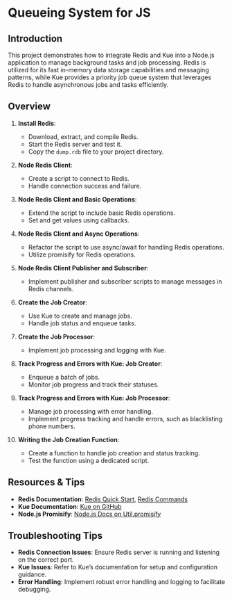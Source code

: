 # Queueing System for JS

## Introduction

This project demonstrates how to integrate Redis and Kue into a Node.js application to manage background tasks and job processing. Redis is utilized for its fast in-memory data storage capabilities and messaging patterns, while Kue provides a priority job queue system that leverages Redis to handle asynchronous jobs and tasks efficiently.

## Overview

1. **Install Redis**: 
   - Download, extract, and compile Redis.
   - Start the Redis server and test it.
   - Copy the `dump.rdb` file to your project directory.

2. **Node Redis Client**: 
   - Create a script to connect to Redis.
   - Handle connection success and failure.

3. **Node Redis Client and Basic Operations**: 
   - Extend the script to include basic Redis operations.
   - Set and get values using callbacks.

4. **Node Redis Client and Async Operations**: 
   - Refactor the script to use async/await for handling Redis operations.
   - Utilize promisify for Redis operations.

5. **Node Redis Client Publisher and Subscriber**: 
   - Implement publisher and subscriber scripts to manage messages in Redis channels.

6. **Create the Job Creator**: 
   - Use Kue to create and manage jobs.
   - Handle job status and enqueue tasks.

7. **Create the Job Processor**: 
   - Implement job processing and logging with Kue.

8. **Track Progress and Errors with Kue: Job Creator**: 
   - Enqueue a batch of jobs.
   - Monitor job progress and track their statuses.

9. **Track Progress and Errors with Kue: Job Processor**: 
   - Manage job processing with error handling.
   - Implement progress tracking and handle errors, such as blacklisting phone numbers.

10. **Writing the Job Creation Function**: 
    - Create a function to handle job creation and status tracking.
    - Test the function using a dedicated script.

## Resources & Tips

- **Redis Documentation**: [Redis Quick Start](https://redis.io/docs/getting-started/), [Redis Commands](https://redis.io/commands/)
- **Kue Documentation**: [Kue on GitHub](https://github.com/Automattic/kue)
- **Node.js Promisify**: [Node.js Docs on Util.promisify](https://nodejs.org/api/util.html#utilpromisify)

## Troubleshooting Tips

- **Redis Connection Issues**: Ensure Redis server is running and listening on the correct port.
- **Kue Issues**: Refer to Kue’s documentation for setup and configuration guidance.
- **Error Handling**: Implement robust error handling and logging to facilitate debugging.
